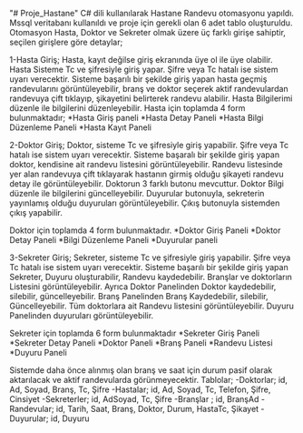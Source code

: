 "# Proje_Hastane" 
C# dili kullanılarak Hastane Randevu otomasyonu yapıldı. Mssql veritabanı kullanıldı ve proje için gerekli olan 6 adet tablo oluşturuldu. Otomasyon Hasta, Doktor ve Sekreter olmak üzere üç farklı girişe sahiptir, seçilen girişlere göre detaylar;

1-Hasta Giriş;
Hasta, kayıt değilse giriş ekranında üye ol ile üye olabilir.
Hasta Sisteme Tc ve şifresiyle giriş yapar. Şifre veya Tc hatalı ise sistem uyarı verecektir.
Sisteme başarılı bir şekilde giriş yapan hasta geçmiş randevularını görüntüleyebilir, branş ve doktor seçerek aktif randevulardan randevuya çift tıklayıp, şikayetini belirterek randevu alabilir.
Hasta Bilgilerimi düzenle ile bilgilerini düzenleyebilir.
Hasta için toplamda 4 form bulunmaktadır;
*Hasta Giriş paneli
*Hasta Detay Paneli
*Hasta Bilgi Düzenleme Paneli
*Hasta Kayıt Paneli

2-Doktor Giriş;
Doktor, sisteme Tc ve şifresiyle giriş yapabilir. Şifre veya Tc hatalı ise sistem uyarı verecektir.
Sisteme başaralı bir şekilde giriş yapan doktor, kendisine ait randevu listesini görüntüleyebilir. Randevu listesinde yer alan randevuya çift tıklayarak hastanın girmiş olduğu şikayeti randevu detay ile görüntüleyebilir.
Doktorun 3 farklı butonu mevcuttur. Doktor Bilgi düzenle ile bilgilerini güncelleyebilir. Duyurular butonuyla, sekreterin yayınlamış olduğu duyuruları görüntüleyebilir. Çıkış butonuyla sistemden çıkış yapabilir.

Doktor için toplamda 4 form bulunmaktadır.
*Doktor Giriş Paneli
*Doktor Detay Paneli
*Bilgi Düzenleme Paneli
*Duyurular paneli

3-Sekreter Giriş;
Sekreter, sisteme Tc ve şifresiyle giriş yapabilir. Şifre veya Tc hatalı ise sistem uyarı verecektir.
Sisteme başarılı bir şekilde giriş yapan Sekreter, Duyuru oluşturabilir, Randevu kaydedebilir. Branşlar ve doktorların Listesini görüntüleyebilir. Ayrıca Doktor Panelinden Doktor kaydedebilir, silebilir, güncelleyebilir. Branş Panelinden Branş Kaydedebilir, silebilir, Güncelleyebilir. Tüm doktorlara ait Randevu listesini görüntüleyebilir. Duyuru Panelinden duyuruları görüntüleyebilir.

Sekreter için toplamda 6 form bulunmaktadır
*Sekreter Giriş Paneli
*Sekreter Detay Paneli
*Doktor Paneli
*Branş Paneli
*Randevu Listesi
*Duyuru Paneli

Sistemde daha önce alınmış olan branş ve saat için durum pasif olarak aktarılacak ve aktif randevularda görünmeyecektir.
Tablolar;
-Doktorlar; id, Ad, Soyad, Branş, Tc, Şifre
-Hastalar; id, Ad, Soyad, Tc, Telefon, Şifre, Cinsiyet
-Sekreterler; id, AdSoyad, Tc, Şifre
-Branşlar ; id, BranşAd
-Randevular; id, Tarih, Saat, Branş, Doktor, Durum, HastaTc, Şikayet
-Duyurular; id, Duyuru






 
